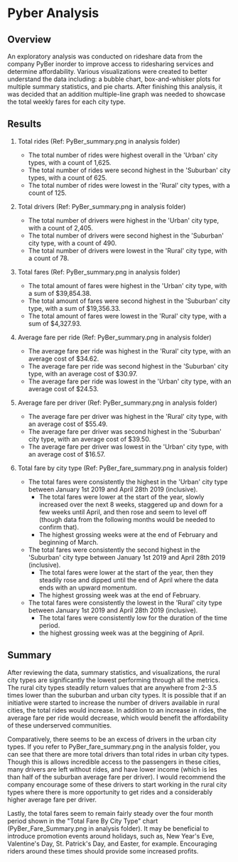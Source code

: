 # Pyber Analysis
## Overview

An exploratory analysis was conducted on rideshare data from the company PyBer inorder to improve access to ridesharing services and determine affordability. Various visualizations were created to better understand the data including: a bubble chart, box-and-whisker plots for multiple summary statistics, and pie charts. After finishing this analysis, it was decided that an addition multiple-line graph was needed to showcase the total weekly fares for each city type. 

## Results

1. Total rides (Ref: PyBer_summary.png in analysis folder)
    - The total number of rides were highest overall in the 'Urban' city types, with a count of 1,625.
    - The total number of rides were second highest in the 'Suburban' city types, with a count of 625.
    - The total number of rides were lowest in the 'Rural' city types, with a count of 125.
 
2. Total drivers (Ref: PyBer_summary.png in analysis folder)
    - The total number of drivers were highest in the 'Urban' city type, with a count of 2,405.
    - The total number of drivers were second highest in the 'Suburban' city type, with a count of 490.
    - The total number of drivers were lowest in the 'Rural' city type, with a count of 78. 
  
3. Total fares (Ref: PyBer_summary.png in analysis folder)
    - The total amount of fares were highest in the 'Urban' city type, with a sum of $39,854.38.
    - The total amount of fares were second highest in the 'Suburban' city type, with a sum of $19,356.33.
    - The total amount of fares were lowest in the 'Rural' city type, with a sum of $4,327.93. 
  
4. Average fare per ride (Ref: PyBer_summary.png in analysis folder)
    - The average fare per ride was highest in the 'Rural' city type, with an average cost of $34.62.
    - The average fare per ride was second highest in the 'Suburban' city type, with an average cost of $30.97.
    - The average fare per ride was lowest in the 'Urban' city type, with an average cost of $24.53.
  
5. Average fare per driver (Ref: PyBer_summary.png in analysis folder)
    - The average fare per driver was highest in the 'Rural' city type, with an average cost of $55.49.
    - The average fare per driver was second highest in the 'Suburban' city type, with an average cost of $39.50.
    - The average fare per driver was lowest in the 'Urban' city type, with an average cost of $16.57.
  
6. Total fare by city type (Ref: PyBer_fare_summary.png in analysis folder)
    - The total fares were consistently the highest in the 'Urban' city type between January 1st 2019 and April 28th 2019 (inclusive).
        - The total fares were lower at the start of the year, slowly  increased over the next 8 weeks, staggered up and down for a few                   weeks until April, and then rose and seem to level off (though data from the following months would be needed to confirm that).
        - The highest grossing weeks were at the end of February and beginning of March.
    - The total fares were consistently the second highest in the 'Suburban' city type between January 1st 2019 and April 28th 2019                   (inclusive).
      - The total fares were lower at the start of the year, then they steadily rose and dipped until the end of April where the data                   ends with an upward momentum.
      - The highest grossing week was at the end of February.
    - The total fares were consistently the lowest in the 'Rural' city type between January 1st 2019 and April 28th 2019 (inclusive).
      - The total fares were consistently low for the duration of the time period.
      - the highest grossing week was at the beggining of April.

## Summary

After reviewing the data, summary statistics, and visualizations, the rural city types are significantly the lowest performing through all the metrics. The rural city types steadily return values that are anywhere from 2-3.5 times lower than the suburban and urban city types. It is possible that if an initiative were started to increase the number of drivers available in rural cities, the total rides would increase. In addition to an increase in rides, the average fare per ride would decrease, which would benefit the affordability of these underserved communities.

Comparatively, there seems to be an excess of drivers in the urban city types. If you refer to PyBer_fare_summary.png in the analysis folder, you can see that there are more total drivers than total rides in urban city types. Though this is allows incredible access to the passengers in these cities, many drivers are left without rides, and have lower income (which is les than half of the suburban average fare per driver).
I would recommend the company encourage some of these drivers to start working in the rural city types where there is more opportunity to get rides and a considerably higher average fare per driver.

Lastly, the total fares seem to remain fairly steady over the four month period shown in the "Total Fare By City Type" chart (PyBer_Fare_Summary.png in analysis folder). It may be beneficial to introduce promotion events around holidays, such as, New Year's Eve, Valentine's Day, St. Patrick's Day, and Easter, for example. Encouraging riders around these times should provide some increased profits.
